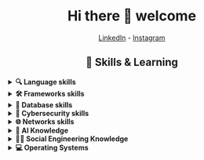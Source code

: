 
<h1 align="center">Hi there 👋 welcome</h1>
<p align="center">
    <a href="https://www.linkedin.com/in/luca-terranova-bisutti-84b8891aa/" target="_blank">LinkedIn</a> -
    <a href="https://www.instagram.com/ll.tt.bb" target="_blank">Instagram</a>
</p>



<h2 align="center">🚀 Skills & Learning</h2>
<details>
	<summary><b>🔍 Language skills</b></summary></br>
	<p>
		<img alt="Python" src="https://img.shields.io/badge/python%20-%2314354C.svg?&style=for-the-badge&logo=python&logoColor=white"/>
		<img alt="HTML" src="https://img.shields.io/badge/html-%23E34F26.svg?style=for-the-badge&logo=html5&logoColor=white"/>
		<img alt="Java" src="https://img.shields.io/badge/java-%23ED8B00.svg?&style=for-the-badge&logo=java&logoColor=white"/>
		<img alt="TypeScript" src="https://img.shields.io/badge/typescript-%23323330.svg?style=for-the-badge&logo=typescript&logoColor=%23F7DF1E"/>
		<img alt="bash" src="https://img.shields.io/badge/bash-%23323330.svg?style=for-the-badge&logo=gnu-bash&logoColor=%23F7DF1E"/>
		<img alt="css" src="https://img.shields.io/badge/css-%23323330.svg?style=for-the-badge&logo=css3&logoColor=%23F7DF1E"/>
		<img alt="c/c++" src="https://img.shields.io/badge/c%2Fc%2B%2B-%23323330.svg?style=for-the-badge&logo=c%2B%2B&logoColor=%23F7DF1E"/>
		<img alt="PowerShell" src="https://img.shields.io/badge/powershell-%235391FE.svg?style=for-the-badge&logo=powershell&logoColor=white"/>
	</p>
</details>

<details>
	<summary><b>🛠️ Frameworks skills</b></summary></br>
	<p>
		<img alt="Flask" src="https://img.shields.io/badge/flask%20-%23000.svg?&style=for-the-badge&logo=flask&logoColor=white"/>
		<img alt="Springboot" src="https://img.shields.io/badge/Spring_Boot-F2F4F9?style=for-the-badge&logo=spring-boot"/>
		<img alt="Angular" src="https://img.shields.io/badge/angular-%2320232a.svg?style=for-the-badge&logo=react&logoColor=%2361DAFB"/>
		<img alt="Node" src="https://img.shields.io/badge/Node.js-%2320232a.svg?style=for-the-badge&logo=node.js&logoColor=%2361DAFB"/>
	</p>
</details>

<details>
	<summary><b>💾 Database skills</b></summary></br>
	<p>
		<img alt="MySql" src="https://img.shields.io/badge/MySQL-00000F?style=for-the-badge&logo=mysql&logoColor=white"/>
		<img alt="Postgresql" src="https://img.shields.io/badge/PostgreSQL-316192?style=for-the-badge&logo=postgresql&logoColor=white"/>
		<img alt="Sqlite" src="https://img.shields.io/badge/SQLite-07405E?style=for-the-badge&logo=sqlite&logoColor=white"/>
		<img alt="MongoDB" src="https://img.shields.io/badge/MongoDB-%234ea94b.svg?style=for-the-badge&logo=mongodb&logoColor=white"/>
		<img alt="QGIS" src="https://img.shields.io/badge/QGIS-589632?style=for-the-badge&logo=qgis&logoColor=white"/>
	</p>
</details>

<details>
	<summary><b>🔐 Cybersecurity skills</b></summary></br>
	<p>
		<img alt="Wireshark" src="https://img.shields.io/badge/Wireshark-1679A7?style=for-the-badge&logo=wireshark&logoColor=white"/>
		<img alt="OpenSSL" src="https://img.shields.io/badge/OpenSSL-721412?style=for-the-badge&logo=openssl&logoColor=white"/>
		<img alt="Metasploit" src="https://img.shields.io/badge/Metasploit-000000?style=for-the-badge&logo=metasploit&logoColor=white"/>
		<img alt="Wifite" src="https://img.shields.io/badge/Wifite-1679A7?style=for-the-badge&logo=wifite&logoColor=white"/>
		<img alt="DVR" src="https://img.shields.io/badge/DVR-721412?style=for-the-badge&logo=dvr&logoColor=white"/>
		<img alt="Airmon-ng" src="https://img.shields.io/badge/Airmon--ng-1679A7?style=for-the-badge&logo=airmon-ng&logoColor=white"/>
		<img alt="Aireplay-ng" src="https://img.shields.io/badge/Aireplay--ng-721412?style=for-the-badge&logo=aireplay-ng&logoColor=white"/>
		<img alt="Ethercap" src="https://img.shields.io/badge/Ethercap-000000?style=for-the-badge&logo=ethercap&logoColor=white"/>
		<img alt="Netdiscover" src="https://img.shields.io/badge/Netdiscover-1679A7?style=for-the-badge&logo=netdiscover&logoColor=white"/>
	</p>
</details>

<details>
	<summary><b>🌐 Networks skills</b></summary></br>
	<p>
		<img alt="Protocols" src="https://img.shields.io/badge/Protocols-1BA0D7?style=for-the-badge&logo=protocols&logoColor=white"/>
		<img alt="Switches" src="https://img.shields.io/badge/Switches-003A70?style=for-the-badge&logo=switches&logoColor=white"/>
		<img alt="Routers" src="https://img.shields.io/badge/Routers-2E2862?style=for-the-badge&logo=routers&logoColor=white"/>
		<img alt="Physical Media" src="https://img.shields.io/badge/Physical%20Media-0093DD?style=for-the-badge&logo=physical-media&logoColor=white"/>
	</p>
</details>

<details>
	<summary><b>🤖 AI Knowledge</b></summary></br>
	<p>
		<img alt="TensorFlow" src="https://img.shields.io/badge/TensorFlow-FF6F00?style=for-the-badge&logo=tensorflow&logoColor=white"/>
		<img alt="PyTorch" src="https://img.shields.io/badge/PyTorch-EE4C2C?style=for-the-badge&logo=pytorch&logoColor=white"/>
		<img alt="Keras" src="https://img.shields.io/badge/Keras-D00000?style=for-the-badge&logo=keras&logoColor=white"/>
		<img alt="OpenAI" src="https://img.shields.io/badge/OpenAI-412991?style=for-the-badge&logo=openai&logoColor=white"/>
	</p>
</details>

<details>
	<summary><b>🕵️‍♂️ Social Engineering Knowledge</b></summary></br>
	<p>
		<img alt="Phishing" src="https://img.shields.io/badge/Phishing-0078D7?style=for-the-badge&logo=phishing&logoColor=white"/>
		<img alt="Spoofing" src="https://img.shields.io/badge/Spoofing-5D2B90?style=for-the-badge&logo=spoofing&logoColor=white"/>
		<img alt="Pretexting" src="https://img.shields.io/badge/Pretexting-5D2B90?style=for-the-badge&logo=pretexting&logoColor=white"/>
	</p>
</details>

<details>
	<summary><b>💻 Operating Systems</b></summary></br>
	<p>
		<img alt="Kali Linux" src="https://img.shields.io/badge/Kali%20Linux-557C94?style=for-the-badge&logo=kali-linux&logoColor=white"/>
		<img alt="Arch Linux" src="https://img.shields.io/badge/Arch%20Linux-1793D1?style=for-the-badge&logo=arch-linux&logoColor=white"/>
		<img alt="BlackArch Linux" src="https://img.shields.io/badge/BlackArch%20Linux-000000?style=for-the-badge&logo=blackarch&logoColor=white"/>
		<img alt="Ubuntu" src="https://img.shields.io/badge/Ubuntu-E95420?style=for-the-badge&logo=ubuntu&logoColor=white"/>
		<img alt="Archcraft" src="https://img.shields.io/badge/Archcraft-1793D1?style=for-the-badge&logo=archcraft&logoColor=white"/>
	</p>
</details>
